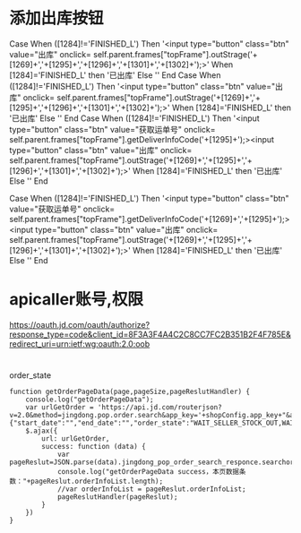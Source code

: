 # 添加出库按钮
Case      When ([1284]!='FINISHED_L') Then '<input type="button" class="btn" value="出库" onclick= self.parent.frames["topFrame"].outStrage('+[1269]+','+[1295]+','+[1296]+','+[1301]+','+[1302]+');>'     When [1284]='FINISHED_L' then '已出库' Else '' End
Case      When ([1284]!='FINISHED_L') Then '<input type="button" class="btn" value="出库" onclick= self.parent.frames["topFrame"].outStrage('+[1269]+','+[1295]+','+[1296]+','+[1301]+','+[1302]+');>'     When [1284]='FINISHED_L' then '已出库' Else '' End
Case      When ([1284]!='FINISHED_L') Then '<input type="button" class="btn" value="获取运单号" onclick= self.parent.frames["topFrame"].getDeliverInfoCode('+[1295]+');><input type="button" class="btn" value="出库" onclick= self.parent.frames["topFrame"].outStrage('+[1269]+','+[1295]+','+[1296]+','+[1301]+','+[1302]+');>'     When [1284]='FINISHED_L' then '已出库' Else '' End


Case      When ([1284]!='FINISHED_L') Then '<input type="button" class="btn" value="获取运单号" onclick= self.parent.frames["topFrame"].getDeliverInfoCode('+[1269]+','+[1295]+');><input type="button" class="btn" value="出库" onclick= self.parent.frames["topFrame"].outStrage('+[1269]+','+[1295]+','+[1296]+','+[1301]+','+[1302]+');>'     When [1284]='FINISHED_L' then '已出库' Else '' End
# apicaller账号,权限
https://oauth.jd.com/oauth/authorize?response_type=code&client_id=8F3A3F4A4C2C8CC7FC2B351B2F4F785E&redirect_uri=urn:ietf:wg:oauth:2.0:oob

#
order_state

    function getOrderPageData(page,pageSize,pageReslutHandler) {
        console.log("getOrderPageData");
        var urlGetOrder = 'https://api.jd.com/routerjson?v=2.0&method=jingdong.pop.order.search&app_key='+shopConfig.app_key+"&access_token="+shopConfig.access_token+'&360buy_param_json={"start_date":"","end_date":"","order_state":"WAIT_SELLER_STOCK_OUT,WAIT_GOODS_RECEIVE_CONFIRM,WAIT_SELLER_DELIVERY,PAUSE,TRADE_CANCELED,LOCKED","optional_fields":"pin,orderTotalPrice,orderState,paymentConfirmTime,orderStartTime,consigneeInfo,vatInfo,itemInfoList,invoiceInfo,orderRemark,venderRemark,orderSource,modified","page":"'+page+'","page_size":"'+pageSize+'","sortType":"1","dateType":""}';
        $.ajax({
            url: urlGetOrder,
            success: function (data) {
                var pageReslut=JSON.parse(data).jingdong_pop_order_search_responce.searchorderinfo_result;
                console.log("getOrderPageData success，本页数据条数："+pageReslut.orderInfoList.length);
                //var orderInfoList = pageReslut.orderInfoList;
                pageReslutHandler(pageReslut);
            }
        })
    } 